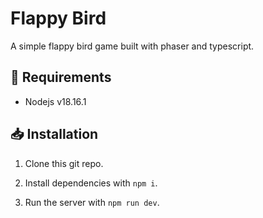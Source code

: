 # Flappy Bird

A simple flappy bird game built with phaser and typescript.

## 🧰 Requirements

- Nodejs v18.16.1

## 📥 Installation

1. Clone this git repo.

2. Install dependencies with `npm i`.

3. Run the server with `npm run dev`.
